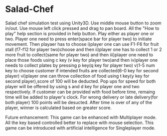 # Salad-Chef
Salad chef simulation test using Unity3D.
Use middle mouse button to zoom in/out.
Use mouse left click pressed and drag to pan board.
All the "How to play" help section is provided in help button.
Play either as player one or two.
Player one need to press enter(space bar for player two) to initiate movement. Then playaer has to choose
i)player one can use F1-F6 for fruit stall (f7-f12 for player two)choose and then 
ii)player one has to collect 1 or 2 more fruit to collect(same for player two) and then
iii)player one need to place those foods using c key (v key for player two)and then
iv)player one needs to collect plates by pressing p key(q key for player two)
v)1-5 num key to choose customer if intended fruits are collected(6-0 key for second player)
vi)player one can throw collection of food using t key(y key for second player),score of 100 will be deducted.
Pop ups for speed for both player will be offered by using s and d key for player one and two respectively.
If customer can be provided with food before time, remaing time will be added to player's clock.
For wrong delivery or late delivery(for both player) 100 points will be desucted.
After time is over of any of the player, winner is calculated based on greater score.

Future enhancement:
This game can be enhanced with Multiplayer mode.
All the key based controlled better to replace with mouse selection.
This game can be introduced with artificial intelligence for Singleplayer mode.
